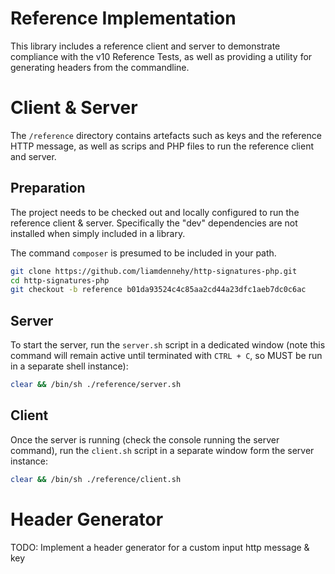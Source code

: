 Reference Implementation
=========================

This library includes a reference client and server to demonstrate compliance
with the v10 Reference Tests, as well as providing a utility for generating
headers from the commandline.

# Client & Server

The ``/reference`` directory contains artefacts such as keys and the reference
HTTP message, as well as scrips and PHP files to run the reference client
and server.

## Preparation

The project needs to be checked out and locally configured to run the
reference client & server. Specifically the "dev" dependencies are not
installed when simply included in a library.

The command ``composer`` is presumed to be included in your path.

```sh
git clone https://github.com/liamdennehy/http-signatures-php.git
cd http-signatures-php
git checkout -b reference b01da93524c4c85aa2cd44a23dfc1aeb7dc0c6ac
```

## Server

To start the server, run the ``server.sh`` script in a dedicated window (note
this command will remain active until terminated with ``CTRL + C``, so MUST
be run in a separate shell instance):

```sh
clear && /bin/sh ./reference/server.sh
```

## Client

Once the server is running (check the console running the server command),
run the ``client.sh`` script in a separate window form the server instance:

```sh
clear && /bin/sh ./reference/client.sh
```

# Header Generator

TODO: Implement a header generator for a custom input http message & key